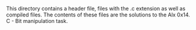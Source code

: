 This directory contains a header file, files with the .c extension as well as compiled files. The contents of these files are the solutions to the Alx 0x14. C - Bit manipulation task.
